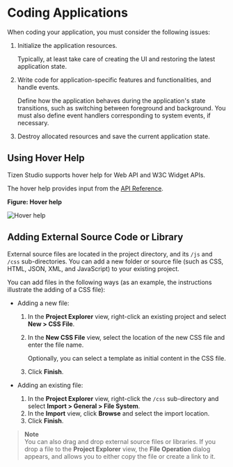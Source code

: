 
# Coding Applications

When coding your application, you must consider the following issues:

1.  Initialize the application resources.

    Typically, at least take care of creating the UI and restoring the latest application state.

2.  Write code for application-specific features and functionalities, and handle events.

    Define how the application behaves during the application's state transitions, such as switching between foreground and background.  You must also define event handlers corresponding to system events, if necessary.

3.  Destroy allocated resources and save the current application state.

<a name="hover"></a>
## Using Hover Help

Tizen Studio supports hover help for Web API and W3C Widget APIs.

The hover help provides input from the [API Reference](../../api/latest/device_api/mobile/index.html).

**Figure: Hover help**

![Hover help](./media/hover_help.png)

<a name="add"></a>
## Adding External Source Code or Library

External source files are located in the project directory, and its `/js` and `/css` sub-directories. You can add a new folder or source file (such as CSS, HTML, JSON, XML, and JavaScript) to your existing project.

You can add files in the following ways (as an example, the instructions illustrate the adding of a CSS file):

-   Adding a new file:
    1.  In the **Project Explorer** view, right-click an existing project and select **New &gt; CSS File**.
    2.  In the **New CSS File** view, select the location of the new CSS file and enter the file name.

        Optionally, you can select a template as initial content in the CSS file.

    3.  Click **Finish**.

-   Adding an existing file:
    1.  In the **Project Explorer** view, right-click the `/css` sub-directory and select **Import &gt; General &gt; File System**.
    2.  In the **Import** view, click **Browse** and select the import location.
    3.  Click **Finish**.



> **Note**  
> You can also drag and drop external source files or libraries.  If you drop a file to the **Project Explorer** view, the **File Operation** dialog appears, and allows you to either copy the file or create a link to it.
